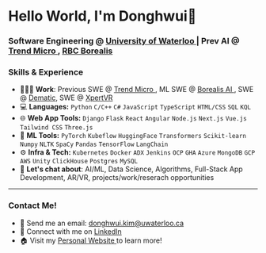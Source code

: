 # Hello World, I'm Donghwui👋
### Software Engineering @ <a href="https://uwaterloo.ca/software-engineering">University of Waterloo </a> | Prev AI @  <a href="https://www.trendmicro.com/en_ca/business.html"> Trend Micro </a>, <a href="https://rbcborealis.com/"> RBC Borealis </a>

### Skills & Experience
- 👨🏻‍💻 **Work**: Previous SWE @ <a href="https://www.trendmicro.com/en_ca/business.html"> Trend Micro </a>, ML SWE @ <a href="https://rbcborealis.com/"> Borealis AI </a>, SWE @ <a href="https://www.dematic.com/en-ca/">Dematic</a>, SWE @ <a href="https://xpertvr.ca/">XpertVR</a>
- 💻 **Languages:** `Python` `C/C++` `C#` `JavaScript` `TypeScript` `HTML/CSS` `SQL` `KQL`
- 🌐 **Web App Tools:** `Django` `Flask` `React` `Angular` `Node.js` `Next.js` `Vue.js` `Tailwind CSS` `Three.js`
- 🤖 **ML Tools:** `PyTorch` `Kubeflow` `HuggingFace` `Transformers` `Scikit-learn` `Numpy` `NLTK` `SpaCy` `Pandas` `TensorFlow` `LangChain`
- ⚙️ **Infra & Tech:** `Kubernetes` `Docker` `ADX` `Jenkins` `OCP` `GHA` `Azure` `MongoDB` `GCP` `AWS` `Unity` `ClickHouse` `Postgres` `MySQL` 
- 💬 **Let's chat about**: AI/ML, Data Science, Algorithms, Full-Stack App Development, AR/VR, projects/work/reserach opportunities
---
### Contact Me!
- 📧 Send me an email: donghwui.kim@uwaterloo.ca
- 🔗 Connect with me on <a href="https://www.linkedin.com/in/donghwui/">LinkedIn</a>
- 🏠 Visit my <a href="https://donghwui.com/">Personal Website </a> to learn more!
